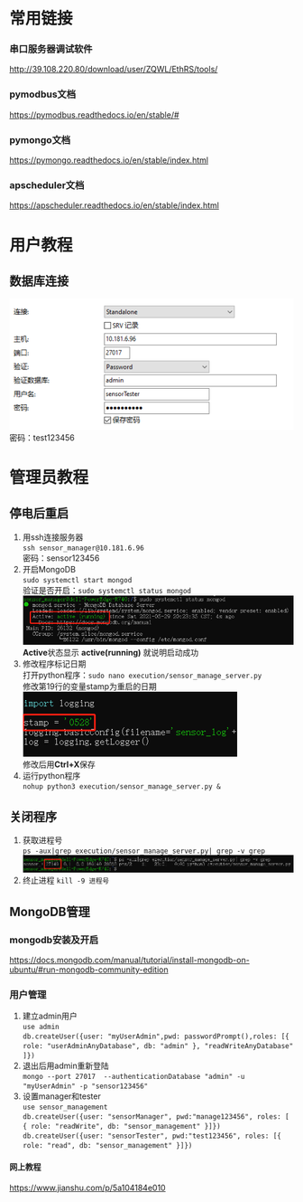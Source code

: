 # 常用链接  
### 串口服务器调试软件
http://39.108.220.80/download/user/ZQWL/EthRS/tools/  
### pymodbus文档
https://pymodbus.readthedocs.io/en/stable/#  
### pymongo文档
https://pymongo.readthedocs.io/en/stable/index.html  
### apscheduler文档
https://apscheduler.readthedocs.io/en/stable/index.html

# 用户教程  
## 数据库连接
![](fig/navicat_connect.png)  
密码：test123456  

# 管理员教程  
## 停电后重启  
1. 用ssh连接服务器  
    `ssh sensor_manager@10.181.6.96`  
    密码：sensor123456  
2. 开启MongoDB  
    `sudo systemctl start mongod`  
    验证是否开启：`sudo systemctl status mongod`  
    ![](fig/cmd_mongo_active.png)  
    **Active**状态显示 **active(running)** 就说明启动成功  
3. 修改程序标记日期  
    打开python程序：`sudo nano execution/sensor_manage_server.py`  
    修改第19行的变量stamp为重启的日期  
    ![](fig/cmd_nano_stamp.png)  
    修改后用**Ctrl+X**保存  
4. 运行python程序  
    `nohup python3 execution/sensor_manage_server.py &`

## 关闭程序
1. 获取进程号  
    `ps -aux|grep execution/sensor_manage_server.py| grep -v grep`  
    ![](fig/cmd_process.png)  
2. 终止进程
    `kill -9 进程号`  

## MongoDB管理  

### mongodb安装及开启
https://docs.mongodb.com/manual/tutorial/install-mongodb-on-ubuntu/#run-mongodb-community-edition

### 用户管理
1. 建立admin用户  
    `use admin`  
    `db.createUser({user: "myUserAdmin",pwd: passwordPrompt(),roles: [{ role: "userAdminAnyDatabase", db: "admin" }, "readWriteAnyDatabase" ]})`  
2. 退出后用admin重新登陆  
    `mongo --port 27017  --authenticationDatabase "admin" -u "myUserAdmin" -p "sensor123456"`  
3. 设置manager和tester  
    `use sensor_management`  
    `db.createUser({user: "sensorManager", pwd:"manage123456", roles: [ { role: "readWrite", db: "sensor_management" }]})`  
    `db.createUser({user: "sensorTester", pwd:"test123456", roles: [{ role: "read", db: "sensor_management" }]})`  
#### 网上教程
https://www.jianshu.com/p/5a104184e010



